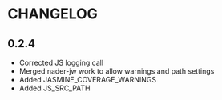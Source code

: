 # CHANGELOG

## 0.2.4

 * Corrected JS logging call
 * Merged nader-jw work to allow warnings and path settings
 * Added JASMINE_COVERAGE_WARNINGS
 * Added JS_SRC_PATH

